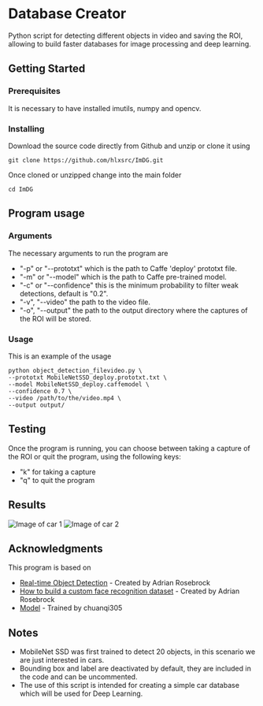 # Database Creator 

Python script for detecting different objects in video and saving the ROI, allowing to build faster databases for image processing and deep learning. 

## Getting Started

### Prerequisites

It is necessary to have installed imutils, numpy and opencv.

### Installing

Download the source code directly from Github and unzip or clone it using 

`git clone https://github.com/hlxsrc/ImDG.git`

Once cloned or unzipped change into the main folder

`cd ImDG`

## Program usage

### Arguments 

The necessary arguments to run the program are

* "-p" or "--prototxt" which is the path to Caffe 'deploy' prototxt file.
* "-m" or "--model" which is the path to Caffe pre-trained model.
* "-c" or "--confidence" this is the minimum probability to filter weak detections, default is "0.2".
* "-v", "--video" the path to the video file.
* "-o", "--output" the path to the output directory where the captures of the ROI will be stored.

### Usage

This is an example of the usage

```
python object_detection_filevideo.py \
--prototxt MobileNetSSD_deploy.prototxt.txt \
--model MobileNetSSD_deploy.caffemodel \
--confidence 0.7 \
--video /path/to/the/video.mp4 \
--output output/
```

## Testing

Once the program is running, you can choose between taking a capture of the ROI or quit the program, using the following keys:

* "k" for taking a capture
* "q" to quit the program

## Results 

![Image of car 1](https://raw.githubusercontent.com/hlxsrc/car_detection/master/output/00009.png)
![Image of car 2](https://raw.githubusercontent.com/hlxsrc/car_detection/master/output/00003.png)

## Acknowledgments

This program is based on
* [Real-time Object Detection](https://www.pyimagesearch.com/2017/09/18/real-time-object-detection-with-deep-learning-and-opencv/) - Created by Adrian Rosebrock 
* [How to build a custom face recognition dataset](https://www.pyimagesearch.com/2018/06/11/how-to-build-a-custom-face-recognition-dataset/) - Created by Adrian Rosebrock
* [Model](https://github.com/chuanqi305/MobileNet-SSD) - Trained by chuanqi305


## Notes

* MobileNet SSD was first trained to detect 20 objects, in this scenario we are just interested in cars. 
* Bounding box and label are deactivated by default, they are included in the code and can be uncommented.
* The use of this script is intended for creating a simple car database which will be used for Deep Learning. 
